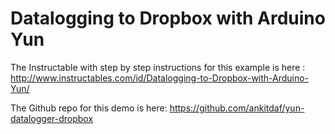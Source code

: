 Datalogging to Dropbox with Arduino Yun
========================================

The Instructable with step by step instructions for this example is here : 
http://www.instructables.com/id/Datalogging-to-Dropbox-with-Arduino-Yun/

The Github repo for this demo is here:
https://github.com/ankitdaf/yun-datalogger-dropbox

